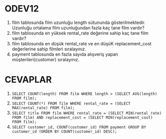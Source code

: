 # ODEV12
1. film tablosunda film uzunluğu length sütununda gösterilmektedir. Uzunluğu ortalama film uzunluğundan fazla kaç tane film vardır?
2. film tablosunda en yüksek rental_rate değerine sahip kaç tane film vardır?
3. film tablosunda en düşük rental_rate ve en düşüK replacement_cost değerlerine sahip filmleri sıralayınız.
4. payment tablosunda en fazla sayıda alışveriş yapan müşterileri(customer) sıralayınız.

# CEVAPLAR 
1. ```SELECT COUNT(length) FROM film WHERE length > (SELECT AVG(length) FROM film);``` 
2. ```SELECT COUNT(*) FROM film WHERE rental_rate = (SELECT MAX(rental_rate) FROM film);```
3. ```SELECT title FROM film WHERE rental_rate = (SELECT MIN(rental_rate) FROM film) AND replacement_cost = (SELECT MIN(replacement_cost) FROM film);```  
4. ```SELECT customer_id, COUNT(customer_id) FROM payment GROUP BY customer_id (ORDER BY COUNT(customer_id) DESC);```